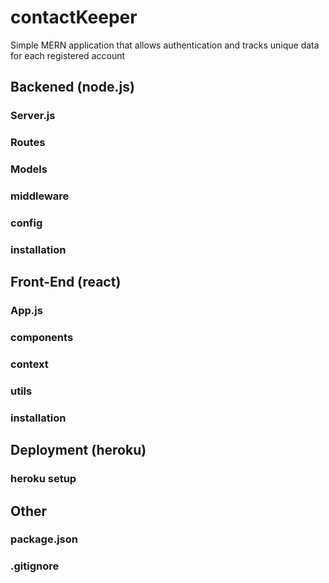 # contactKeeper
Simple MERN application that allows authentication and tracks unique data for each registered account


## Backened (node.js)
### Server.js
### Routes
### Models
### middleware
### config
### installation

## Front-End (react)
### App.js
### components
### context
### utils
### installation

## Deployment (heroku)
### heroku setup
## Other
### package.json
### .gitignore
